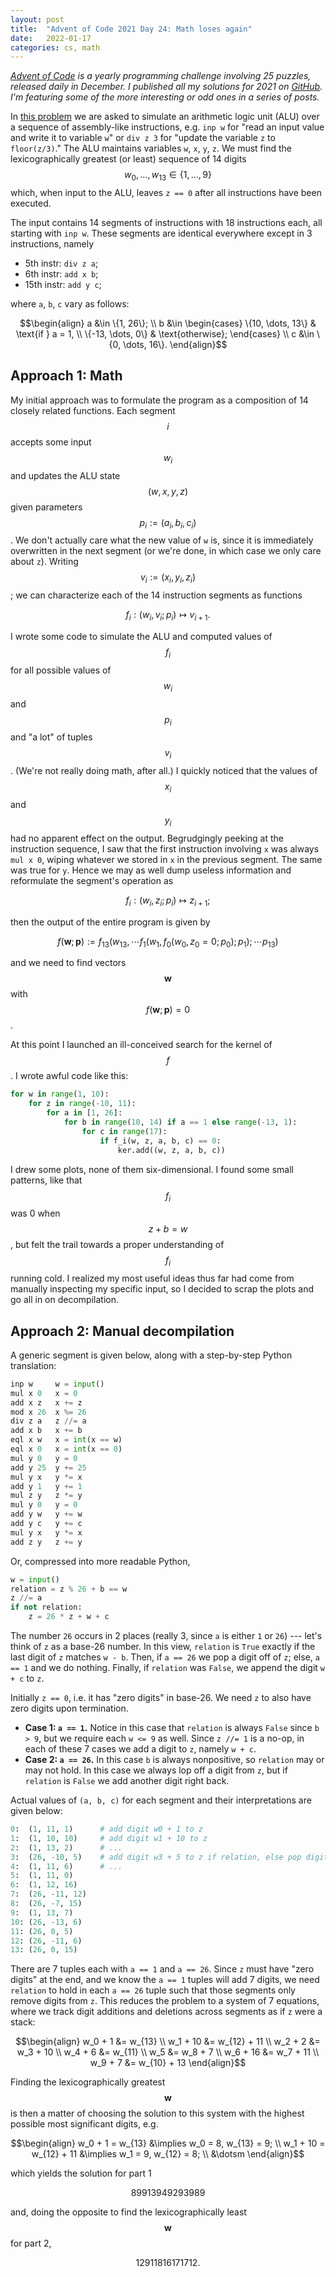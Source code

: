 ```yaml
---
layout: post
title:  "Advent of Code 2021 Day 24: Math loses again"
date:   2022-01-17
categories: cs, math
---
```


_[Advent of Code](https://adventofcode.com/) is a yearly programming challenge involving 25 puzzles, released daily in December. I published all my solutions for 2021 on [GitHub](https://github.com/plra/aoc-2021). I'm featuring some of the more interesting or odd ones in a series of posts._

In [this problem](https://adventofcode.com/2021/day/24) we are asked to simulate an arithmetic logic unit (ALU) over a sequence of assembly-like instructions, e.g. `inp w` for "read an input value and write it to variable `w`" or `div z 3` for "update the variable `z` to `floor(z/3)`." The ALU maintains variables `w`, `x`, `y`, `z`. We must find the lexicographically greatest (or least) sequence of 14 digits $$w_0, \dots, w_{13} \in \{1, \dots, 9\}$$ which, when input to the ALU, leaves `z == 0` after all instructions have been executed.

The input contains 14 segments of instructions with 18 instructions each, all starting with `inp w`. These segments are identical everywhere except in 3 instructions, namely

* 5th instr: `div z a`;
* 6th instr: `add x b`;
* 15th instr: `add y c`;

where `a`, `b`, `c` vary as follows:

$$\begin{align}
a &\in \{1, 26\}; \\
b &\in \begin{cases}
    \{10, \dots, 13\} & \text{if } a = 1, \\
    \{-13, \dots, 0\} & \text{otherwise};
  \end{cases} \\
c &\in \{0, \dots, 16\}.
\end{align}$$

## Approach 1: Math

My initial approach was to formulate the program as a composition of 14 closely related functions. Each segment $$i$$ accepts some input $$w_i$$ and updates the ALU state $$(w, x, y, z)$$ given parameters $$p_i := (a_i, b_i, c_i)$$. We don't actually care what the new value of `w` is, since it is immediately overwritten in the next segment (or we're done, in which case we only care about `z`). Writing $$v_i := (x_i, y_i, z_i)$$; we can characterize each of the 14 instruction segments as functions

$$f_i: (w_i, v_i; p_i) \mapsto v_{i+1}.$$

I wrote some code to simulate the ALU and computed values of $$f_i$$ for all possible values of $$w_i$$ and $$p_i$$ and "a lot" of tuples $$v_i$$. (We're not really doing math, after all.) I quickly noticed that the values of $$x_i$$ and $$y_i$$ had no apparent effect on the output. Begrudgingly peeking at the instruction sequence, I saw that the first instruction involving `x` was always `mul x 0`, wiping whatever we stored in `x` in the previous segment. The same was true for `y`. Hence we may as well dump useless information and reformulate the segment's operation as

$$f_i: (w_i, z_i; p_i) \mapsto z_{i+1};$$

then the output of the entire program is given by

$$f(\mathbf w; \mathbf p) := f_{13}(w_{13}, \dotsm f_1(w_1, f_0(w_0, z_0 = 0; p_0); p_1); \dotsm p_{13})$$

and we need to find vectors $$\mathbf w$$ with $$f(\mathbf w; \mathbf p) = 0$$.

At this point I launched an ill-conceived search for the kernel of $$f$$. I wrote awful code like this:

```py
for w in range(1, 10):
    for z in range(-10, 11):
        for a in [1, 26]:
            for b in range(10, 14) if a == 1 else range(-13, 1):
                for c in range(17):
                    if f_i(w, z, a, b, c) == 0:
                        ker.add((w, z, a, b, c))
```

I drew some plots, none of them six-dimensional. I found some small patterns, like that $$f_i$$ was 0 when $$z + b = w$$, but felt the trail towards a proper understanding of $$f_i$$ running cold. I realized my most useful ideas thus far had come from manually inspecting my specific input, so I decided to scrap the plots and go all in on decompilation.

## Approach 2: Manual decompilation

A generic segment is given below, along with a step-by-step Python translation:

```py
inp w     w = input()
mul x 0   x = 0
add x z   x += z
mod x 26  x %= 26
div z a   z //= a
add x b   x += b
eql x w   x = int(x == w)
eql x 0   x = int(x == 0)
mul y 0   y = 0
add y 25  y += 25
mul y x   y *= x
add y 1   y += 1
mul z y   z *= y
mul y 0   y = 0
add y w   y += w
add y c   y += c
mul y x   y *= x
add z y   z += y
```

Or, compressed into more readable Python,

```py
w = input()
relation = z % 26 + b == w
z //= a
if not relation:
    z = 26 * z + w + c
```

The number `26` occurs in 2 places (really 3, since `a` is either `1` or `26`) --- let's think of `z` as a base-26 number. In this view, `relation` is `True` exactly if the last digit of `z` matches `w - b`. Then, if `a == 26` we pop a digit off of `z`; else, `a == 1` and we do nothing. Finally, if `relation` was `False`, we append the digit `w + c` to `z`.

Initially `z == 0`, i.e. it has "zero digits" in base-26. We need `z` to also have zero digits upon termination.

* **Case 1: `a == 1`.** Notice in this case that `relation` is always `False` since `b > 9`, but we require each `w <= 9` as well. Since `z //= 1` is a no-op, in each of these 7 cases we add a digit to `z`, namely `w + c`.
* **Case 2: `a == 26`.** In this case `b` is always nonpositive, so `relation` may or may not hold. In this case we always lop off a digit from `z`, but if `relation` is `False` we add another digit right back.

Actual values of `(a, b, c)` for each segment and their interpretations are given below:

```py
0:  (1, 11, 1)      # add digit w0 + 1 to z
1:  (1, 10, 10)     # add digit w1 + 10 to z
2:  (1, 13, 2)      # ...
3:  (26, -10, 5)    # add digit w3 + 5 to z if relation, else pop digit from z
4:  (1, 11, 6)      # ...
5:  (1, 11, 0)
6:  (1, 12, 16)
7:  (26, -11, 12)
8:  (26, -7, 15)
9:  (1, 13, 7)
10: (26, -13, 6)
11: (26, 0, 5)
12: (26, -11, 6)
13: (26, 0, 15)
```

There are 7 tuples each with `a == 1` and `a == 26`. Since `z` must have "zero digits" at the end, and we know the `a == 1` tuples will add 7 digits, we need `relation` to hold in each `a == 26` tuple such that those segments only remove digits from `z`. This reduces the problem to a system of 7 equations, where we track digit additions and deletions across segments as if `z` were a stack:

$$\begin{align}
w_0 + 1 &= w_{13} \\
w_1 + 10 &= w_{12} + 11 \\
w_2 + 2 &= w_3 + 10 \\
w_4 + 6 &= w_{11} \\
w_5 &= w_8 + 7 \\
w_6 + 16 &= w_7 + 11 \\
w_9 + 7 &= w_{10} + 13
\end{align}$$

Finding the lexicographically greatest $$\mathbf w$$ is then a matter of choosing the solution to this system with the highest possible most significant digits, e.g.

$$\begin{align}
w_0 + 1 = w_{13} &\implies w_0 = 8, w_{13} = 9; \\
w_1 + 10 = w_{12} + 11 &\implies w_1 = 9, w_{12} = 8; \\
&\dotsm
\end{align}$$

which yields the solution for part 1

$$89913949293989$$

and, doing the opposite to find the lexicographically least $$\mathbf w$$ for part 2,

$$12911816171712.$$
